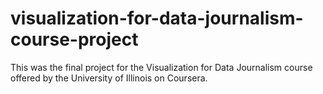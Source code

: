 # visualization-for-data-journalism-course-project
This was the final project for the Visualization for Data Journalism course offered by the University of Illinois on Coursera. 

